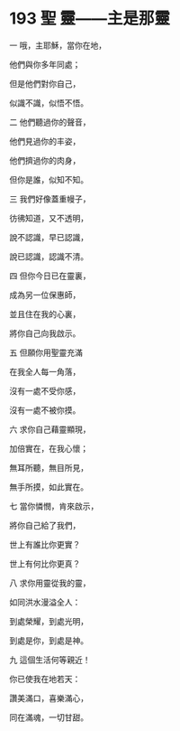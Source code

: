 # 193 聖 靈——主是那靈

一 哦，主耶穌，當你在地，

他們與你多年同處；

但是他們對你自己，

似識不識，似悟不悟。

二 他們聽過你的聲音，

他們見過你的丰姿，

他們擠過你的肉身，

但你是誰，似知不知。

三 我們好像蓋重幔子，

彷彿知道，又不透明，

說不認識，早已認識，

說已認識，認識不清。

四 但你今日已在靈裏，

成為另一位保惠師，

並且住在我的心裏，

將你自己向我啟示。

五 但願你用聖靈充滿

在我全人每一角落，

沒有一處不受你感，

沒有一處不被你摸。

六 求你自己藉靈顯現，

加倍實在，在我心懷；

無耳所聽，無目所見，

無手所摸，如此實在。

七 當你憐憫，肯來啟示，

將你自己給了我們，

世上有誰比你更實？

世上有何比你更真？

八 求你用靈從我的靈，

如同洪水漫溢全人：

到處榮耀，到處光明，

到處是你，到處是神。

九 這個生活何等親近！

你已使我在地若天：

讚美滿口，喜樂滿心，

同在滿魂，一切甘甜。

